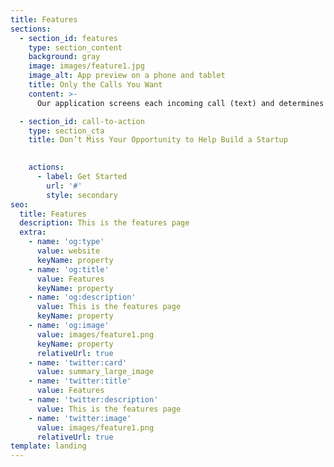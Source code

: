 ```yaml
---
title: Features
sections:
  - section_id: features
    type: section_content
    background: gray
    image: images/feature1.jpg
    image_alt: App preview on a phone and tablet
    title: Only the Calls You Want
    content: >-
      Our application screens each incoming call (text) and determines if they are safe for you to engage with. Then the virtual assistant will direct the call to the phone, to voice mail or will block the number and hang up. Our users can opt in for immediate notifications of blocked calls with the audio recording and text transcript of the conversation between the virtual assistant and the caller available for review. The notifications and the end of day blocked call report provide the user an opportunity to review the decisions made by the virtual assistant. This enables the virtual assistant to continuously learn from the individual user’s feedback and thus increases its accuracy and providing a more customized personal experience. The result for the user is a silent phone and superior security for you and your loved ones, where no call is allowed through unless you want it. 

  - section_id: call-to-action
    type: section_cta
    title: Don’t Miss Your Opportunity to Help Build a Startup

    
    actions:
      - label: Get Started
        url: '#'
        style: secondary
seo:
  title: Features
  description: This is the features page
  extra:
    - name: 'og:type'
      value: website
      keyName: property
    - name: 'og:title'
      value: Features
      keyName: property
    - name: 'og:description'
      value: This is the features page
      keyName: property
    - name: 'og:image'
      value: images/feature1.png
      keyName: property
      relativeUrl: true
    - name: 'twitter:card'
      value: summary_large_image
    - name: 'twitter:title'
      value: Features
    - name: 'twitter:description'
      value: This is the features page
    - name: 'twitter:image'
      value: images/feature1.png
      relativeUrl: true
template: landing
---
```

